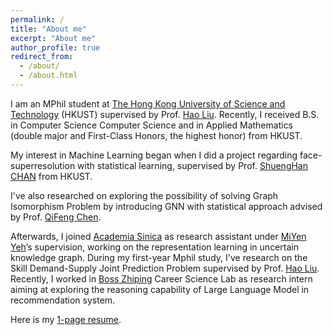 ```yaml
---
permalink: /
title: "About me"
excerpt: "About me"
author_profile: true
redirect_from: 
  - /about/
  - /about.html
---
```


I am an MPhil student at [The Hong Kong University of Science and Technology](https://hkust.edu.hk/) (HKUST) supervised by Prof. [Hao Liu](https://raymondhliu.github.io/). Recently, I received B.S. in Computer Science Computer Science and in Applied Mathematics (double major and First-Class Honors, the highest honor) from HKUST.

My interest in Machine Learning began when I did a project regarding face-superresolution with statistical learning, supervised by Prof. [ShuengHan CHAN](https://facultyprofiles.hkust.edu.hk/profiles.php?profile=gary-shueng-han-chan-gchan) from HKUST. 

I've also researched on exploring the possibility of solving Graph Isomorphism Problem by introducing GNN with statistical approach advised by Prof. [QiFeng Chen](https://facultyprofiles.hkust.edu.hk/profiles.php?profile=qifeng-chen-cqf).

Afterwards, I joined [Academia Sinica](https://www.iis.sinica.edu.tw/en/index.html) as research assistant under [MiYen Yeh](https://homepage.iis.sinica.edu.tw/pages/miyen/index_en.html)’s supervision, working on the representation learning in uncertain knowledge graph. 
During my first-year Mphil study, I've research on the Skill Demand-Supply Joint Prediction Problem supervised by Prof. [Hao Liu](https://raymondhliu.github.io/).
Recently, I worked in [Boss Zhiping](https://ir.zhipin.com/) Career Science Lab as research intern aiming at exploring the reasoning capability of Large Language Model in recommendation system. 

Here is my [1-page resume](https://drive.google.com/file/d/1lPM4-1jmYeEr1scexEjgNr2m6uhtUrrr/view?usp=sharing).
